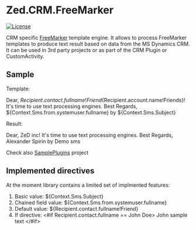 # Zed.CRM.FreeMarker

[![License](https://img.shields.io/badge/license-MIT-yellowgreen.svg?style=flat)](https://github.com/aspirinv/Zed.CRM.FreeMarker/blob/master/LICENSE)

CRM specific [FreeMarker](https://freemarker.apache.org/) template engine. It allows to process FreeMarker templates to produce text result based on data from the MS Dynamics CRM. 
It can be used in 3rd party projects or as part of the CRM Plugin or CustomActivity.

## Sample

Template: 

Dear, ${Recipient.contact.fullname!Friend}${Recipient.account.name!Friends}! It's time to use text processing engines. Best Regards, ${Context.Sms.from.systemuser.fullname} by ${Context.Sms.Subject}

Result:

Dear, ZeD inc! It's time to use text processing engines. Best Regards, Alexander Spirin by Demo sms

Check also [SamplePlugins](https://github.com/aspirinv/Zed.CRM.FreeMarker/tree/master/Zed.CRM.FreeMarker.Sample.Plugins) project

## Implemented directives

At the moment library contains a limited set of implmented features:

1. Basic value: ${Context.Sms.Subject}
2. Chained field value: ${Context.Sms.from.systemuser.fullname}
3. Default value:  ${Recipient.contact.fullname!Friend}
4. If directive: <#if Recipient.contact.fullname == John Doe> John sample text </#if>
